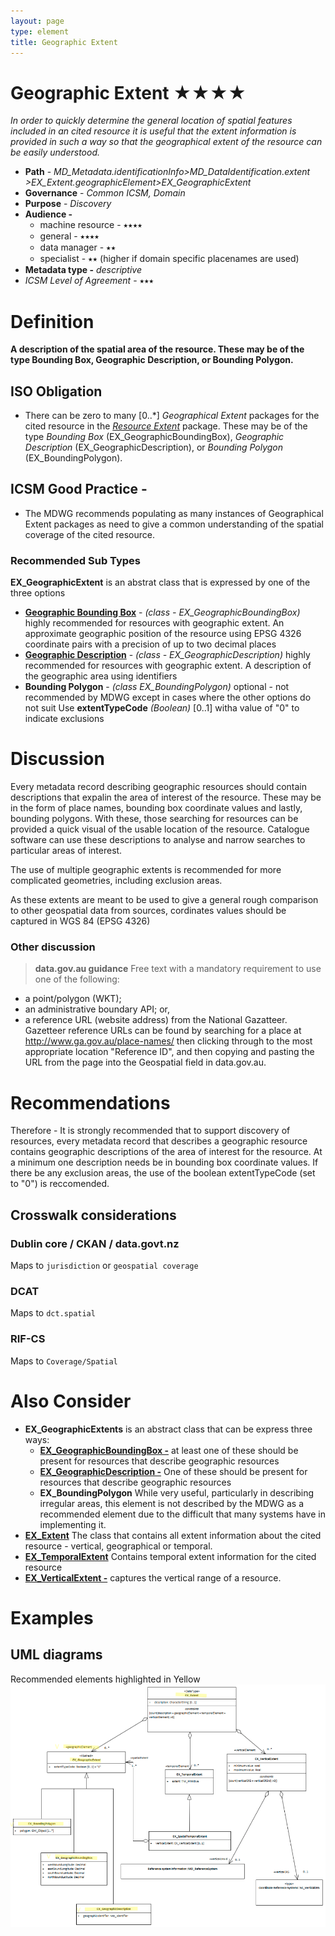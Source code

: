 ```yaml
---
layout: page
type: element
title: Geographic Extent
---
```

# Geographic Extent ★★★★

*In order to quickly determine the general location of spatial features included in an cited resource  it is useful that the extent information is provided in such a way so that the geographical extent of the resource can be easily understood.*

- **Path** - *MD_Metadata.identificationInfo>MD_DataIdentification.extent >EX_Extent.geographicElement>EX_GeographicExtent*
- **Governance** - *Common ICSM, Domain*
- **Purpose** - *Discovery*
- **Audience -** 
  - machine resource - ⭑⭑⭑⭑
  - general - ⭑⭑⭑⭑
  - data manager - ⭑⭑
  - specialist - ⭑⭑ (higher if domain specific placenames are used)
- **Metadata type -** *descriptive*
- *ICSM Level of Agreement* - ⭑⭑⭑

# Definition 
**A description of the spatial area of the resource. These may be of the type Bounding Box, Geographic Description, or Bounding Polygon.**

## ISO Obligation 
- There can be zero to many [0..\*] *Geographical Extent* packages for the cited resource in the  *[Resource Extent](https://www.loomio.org/d/ilObJX24/md_identification-extent-definition)* package. These may be of the type *Bounding Box* (EX_GeographicBoundingBox), *Geographic Description* (EX_GeographicDescription), or *Bounding Polygon* (EX_BoundingPolygon).

## ICSM Good Practice - 
- The MDWG recommends populating as many instances of Geographical Extent packages as need to give a common understanding of the spatial coverage of the cited resource.

### Recommended Sub Types 
**EX_GeographicExtent** is an abstrat class that is expressed by one of the three options
- **[Geographic Bounding Box](https://www.loomio.org/d/rzZg1mDR/md_identification-geoextent-boundbox-definition)** - *(class - EX_GeographicBoundingBox)* highly recommended for resources with geographic extent.  An approximate geographic position of the resource using EPSG 4326 coordinate pairs with a precision of up to two decimal places
- **[Geographic Description](https://www.loomio.org/d/WR9u6kAL/md_identification-geoextent-description-definition)** - *(class - EX_GeographicDescription)* highly recommended for resources with geographic extent. A description of the geographic area using identifiers 
- **Bounding Polygon** - *(class EX_BoundingPolygon)* optional - not recommended by MDWG except in cases where the other options do not suit 
Use **extentTypeCode** *(Boolean)* [0..1] witha value of "0" to indicate exclusions

# Discussion  
Every metadata record describing geographic resources should contain  descriptions that expalin the area of interest of the resource. These may be in the form of place names, bounding box coordinate values and lastly, bounding polygons. With these, those searching for resources can be provided a quick visual of the usable location of the resource. Catalogue software can use these descriptions to analyse and narrow searches to particular areas of interest. 

The use of multiple geographic extents is recommended for more complicated geometries, including exclusion areas.

As these extents are meant to be used to give a general rough comparison to other geospatial data from sources, cordinates values should be captured in WGS 84 (EPSG 4326)


### Other discussion 
> **data.gov.au guidance**
Free text with a mandatory requirement to use one of the following:
- a point/polygon (WKT);
- an administrative boundary API; or,
- a reference URL (website address) from the National Gazatteer. Gazetteer reference URLs can be found by searching for a place at http://www.ga.gov.au/place-names/ then clicking through to the most appropriate location "Reference ID", and then copying and pasting the URL from the page into the Geospatial field in data.gov.au. 


# Recommendations 

Therefore - It is strongly recommended that to support discovery of resources, every metadata record that describes a geographic resource contains geographic descriptions of the area of interest for the resource. At a minimum one description needs be in bounding box coordinate values. If there be any exclusion areas, the use of the boolean extentTypeCode (set to "0") is reccomended.


## Crosswalk considerations 

### Dublin core / CKAN / data.govt.nz 
Maps to `jurisdiction` or `geospatial coverage`

### DCAT
Maps to `dct.spatial`

### RIF-CS
Maps to `Coverage/Spatial`

# Also Consider
- **EX_GeographicExtents** is an abstract class that can be express three ways:
  - **[EX_GeographicBoundingBox -](https://www.loomio.org/d/rzZg1mDR/md_identification-geoextent-boundbox-definition)**  at least one of these should be present for resources that describe geographic resources
  - **[EX_GeographicDescription -](https://www.loomio.org/d/WR9u6kAL/md_identification-geoextent-description-definition)**  One of these should be present for resources that describe geographic resources
  - **EX_BoundingPolygon**  While very useful, particularly in describing irregular areas, this element is not described by the MDWG as a recommended element due to the difficult that many systems have in implementing it.
- **[EX_Extent](https://www.loomio.org/d/ilObJX24/md_identification-extent-definition)** The class that contains all extent information about the cited resource - vertical, geographical or temporal.
- **[EX_TemporalExtent](https://www.loomio.org/d/M7qGg35u/md_identification-temporal-extent-definition)** Contains temporal extent information for the cited resource
- **[EX_VerticalExtent -]((https://www.loomio.org/d/wZKcHJgW/md_identification-vertical-extent-definition))**  captures the vertical range of a resource.

# Examples

## UML diagrams
Recommended elements highlighted in Yellow
![geographicExtent](../images/GeographicExtentUML.png)

